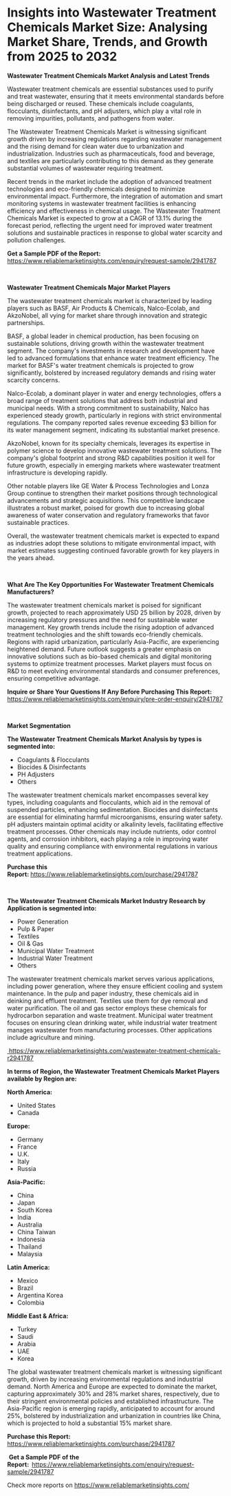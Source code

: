 <p><h1>Insights into Wastewater Treatment Chemicals Market Size: Analysing Market Share, Trends, and Growth from 2025 to 2032</h1></p><p><strong>Wastewater Treatment Chemicals Market Analysis and Latest Trends</strong></p>
<p><p>Wastewater treatment chemicals are essential substances used to purify and treat wastewater, ensuring that it meets environmental standards before being discharged or reused. These chemicals include coagulants, flocculants, disinfectants, and pH adjusters, which play a vital role in removing impurities, pollutants, and pathogens from water.</p><p>The Wastewater Treatment Chemicals Market is witnessing significant growth driven by increasing regulations regarding wastewater management and the rising demand for clean water due to urbanization and industrialization. Industries such as pharmaceuticals, food and beverage, and textiles are particularly contributing to this demand as they generate substantial volumes of wastewater requiring treatment.</p><p>Recent trends in the market include the adoption of advanced treatment technologies and eco-friendly chemicals designed to minimize environmental impact. Furthermore, the integration of automation and smart monitoring systems in wastewater treatment facilities is enhancing efficiency and effectiveness in chemical usage. The Wastewater Treatment Chemicals Market is expected to grow at a CAGR of 13.1% during the forecast period, reflecting the urgent need for improved water treatment solutions and sustainable practices in response to global water scarcity and pollution challenges.</p></p>
<p><strong>Get a Sample PDF of the Report:&nbsp;</strong> <a href="https://www.reliablemarketinsights.com/enquiry/request-sample/2941787?utm_campaign=2935&utm_medium=2&utm_source=Github&utm_content=ia&utm_term=15032025&utm_id=wastewater-treatment-chemicals">https://www.reliablemarketinsights.com/enquiry/request-sample/2941787</a></p>
<p>&nbsp;</p>
<p><strong>Wastewater Treatment Chemicals Major Market Players</strong></p>
<p><p>The wastewater treatment chemicals market is characterized by leading players such as BASF, Air Products & Chemicals, Nalco-Ecolab, and AkzoNobel, all vying for market share through innovation and strategic partnerships.</p><p>BASF, a global leader in chemical production, has been focusing on sustainable solutions, driving growth within the wastewater treatment segment. The company's investments in research and development have led to advanced formulations that enhance water treatment efficiency. The market for BASF's water treatment chemicals is projected to grow significantly, bolstered by increased regulatory demands and rising water scarcity concerns.</p><p>Nalco-Ecolab, a dominant player in water and energy technologies, offers a broad range of treatment solutions that address both industrial and municipal needs. With a strong commitment to sustainability, Nalco has experienced steady growth, particularly in regions with strict environmental regulations. The company reported sales revenue exceeding $3 billion for its water management segment, indicating its substantial market presence.</p><p>AkzoNobel, known for its specialty chemicals, leverages its expertise in polymer science to develop innovative wastewater treatment solutions. The company's global footprint and strong R&D capabilities position it well for future growth, especially in emerging markets where wastewater treatment infrastructure is developing rapidly.</p><p>Other notable players like GE Water & Process Technologies and Lonza Group continue to strengthen their market positions through technological advancements and strategic acquisitions. This competitive landscape illustrates a robust market, poised for growth due to increasing global awareness of water conservation and regulatory frameworks that favor sustainable practices.</p><p>Overall, the wastewater treatment chemicals market is expected to expand as industries adopt these solutions to mitigate environmental impact, with market estimates suggesting continued favorable growth for key players in the years ahead.</p></p>
<p>&nbsp;</p>
<p><strong>What Are The Key Opportunities For Wastewater Treatment Chemicals Manufacturers?</strong></p>
<p><p>The wastewater treatment chemicals market is poised for significant growth, projected to reach approximately USD 25 billion by 2028, driven by increasing regulatory pressures and the need for sustainable water management. Key growth trends include the rising adoption of advanced treatment technologies and the shift towards eco-friendly chemicals. Regions with rapid urbanization, particularly Asia-Pacific, are experiencing heightened demand. Future outlook suggests a greater emphasis on innovative solutions such as bio-based chemicals and digital monitoring systems to optimize treatment processes. Market players must focus on R&D to meet evolving environmental standards and consumer preferences, ensuring competitive advantage.</p></p>
<p><strong>Inquire or Share Your Questions If Any Before Purchasing This Report:</strong> <a href="https://www.reliablemarketinsights.com/enquiry/pre-order-enquiry/2941787?utm_campaign=2935&utm_medium=2&utm_source=Github&utm_content=ia&utm_term=15032025&utm_id=wastewater-treatment-chemicals">https://www.reliablemarketinsights.com/enquiry/pre-order-enquiry/2941787</a></p>
<p>&nbsp;</p>
<p><strong>Market Segmentation</strong></p>
<p><strong>The Wastewater Treatment Chemicals Market Analysis by types is segmented into:</strong></p>
<p><ul><li>Coagulants & Flocculants</li><li>Biocides & Disinfectants</li><li>PH Adjusters</li><li>Others</li></ul></p>
<p><p>The wastewater treatment chemicals market encompasses several key types, including coagulants and flocculants, which aid in the removal of suspended particles, enhancing sedimentation. Biocides and disinfectants are essential for eliminating harmful microorganisms, ensuring water safety. pH adjusters maintain optimal acidity or alkalinity levels, facilitating effective treatment processes. Other chemicals may include nutrients, odor control agents, and corrosion inhibitors, each playing a role in improving water quality and ensuring compliance with environmental regulations in various treatment applications.</p></p>
<p><strong>Purchase this Report:&nbsp;</strong><a href="https://www.reliablemarketinsights.com/purchase/2941787?utm_campaign=2935&utm_medium=2&utm_source=Github&utm_content=ia&utm_term=15032025&utm_id=wastewater-treatment-chemicals">https://www.reliablemarketinsights.com/purchase/2941787</a></p>
<p>&nbsp;</p>
<p><strong>The Wastewater Treatment Chemicals Market Industry Research by Application is segmented into:</strong></p>
<p><ul><li>Power Generation</li><li>Pulp & Paper</li><li>Textiles</li><li>Oil & Gas</li><li>Municipal Water Treatment</li><li>Industrial Water Treatment</li><li>Others</li></ul></p>
<p><p>The wastewater treatment chemicals market serves various applications, including power generation, where they ensure efficient cooling and system maintenance. In the pulp and paper industry, these chemicals aid in deinking and effluent treatment. Textiles use them for dye removal and water purification. The oil and gas sector employs these chemicals for hydrocarbon separation and waste treatment. Municipal water treatment focuses on ensuring clean drinking water, while industrial water treatment manages wastewater from manufacturing processes. Other applications include agriculture and mining.</p></p>
<p><a href="https://www.reliablemarketinsights.com/wastewater-treatment-chemicals-r2941787?utm_campaign=2935&utm_medium=2&utm_source=Github&utm_content=ia&utm_term=15032025&utm_id=wastewater-treatment-chemicals">&nbsp;https://www.reliablemarketinsights.com/wastewater-treatment-chemicals-r2941787</a></p>
<p><strong>In terms of Region, the Wastewater Treatment Chemicals Market Players available by Region are:</strong></p>
<p>
    <p> <strong> North America: </strong>
        <ul>
            <li>United States</li>
            <li>Canada</li>
        </ul>
        </p> 
    <p> <strong> Europe: </strong>
        <ul>
            <li>Germany</li>
            <li>France</li>
            <li>U.K.</li>
            <li>Italy</li>
            <li>Russia</li>
        </ul>
        </p> 
    <p> <strong> Asia-Pacific: </strong>
        <ul>
            <li>China</li>
            <li>Japan</li>
            <li>South Korea</li>
            <li>India</li>
            <li>Australia</li>
            <li>China Taiwan</li>
            <li>Indonesia</li>
            <li>Thailand</li>
            <li>Malaysia</li>
        </ul>
        </p> 
    <p> <strong> Latin America: </strong>
        <ul>
            <li>Mexico</li>
            <li>Brazil</li>
            <li>Argentina Korea</li>
            <li>Colombia</li>
        </ul>
        </p> 
    <p> <strong> Middle East & Africa: </strong>
        <ul>
            <li>Turkey</li>
            <li>Saudi</li>
            <li>Arabia</li>
            <li>UAE</li>
            <li>Korea</li>
        </ul>
    </p>
    </p>
<p><p>The global wastewater treatment chemicals market is witnessing significant growth, driven by increasing environmental regulations and industrial demand. North America and Europe are expected to dominate the market, capturing approximately 30% and 28% market shares, respectively, due to their stringent environmental policies and established infrastructure. The Asia-Pacific region is emerging rapidly, anticipated to account for around 25%, bolstered by industrialization and urbanization in countries like China, which is projected to hold a substantial 15% market share.</p></p>
<p><strong>Purchase this Report: </strong><a href="https://www.reliablemarketinsights.com/purchase/2941787?utm_campaign=2935&utm_medium=2&utm_source=Github&utm_content=ia&utm_term=15032025&utm_id=wastewater-treatment-chemicals">https://www.reliablemarketinsights.com/purchase/2941787</a></p>
<p>&nbsp;<strong>Get a Sample PDF of the Report:&nbsp;&nbsp;</strong><a href="https://www.reliablemarketinsights.com/enquiry/request-sample/2941787?utm_campaign=2935&utm_medium=2&utm_source=Github&utm_content=ia&utm_term=15032025&utm_id=wastewater-treatment-chemicals">https://www.reliablemarketinsights.com/enquiry/request-sample/2941787</a></p>
<p><strong></strong></p>
<p>Check more reports on <a href="https://www.reliablemarketinsights.com/?utm_campaign=2935&utm_medium=2&utm_source=Github&utm_content=ia&utm_term=15032025&utm_id=wastewater-treatment-chemicals">https://www.reliablemarketinsights.com/</a></p>